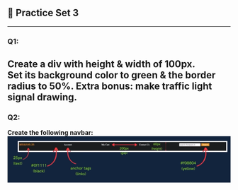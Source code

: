 ## 🚀 Practice Set 3

---

### Q1:
**Create a div with height & width of 100px.**  
Set its background color to green & the border radius to 50%.
Extra bonus: make traffic light signal drawing.
---

### Q2:
**Create the following navbar:**
![alt text](image-1.png)